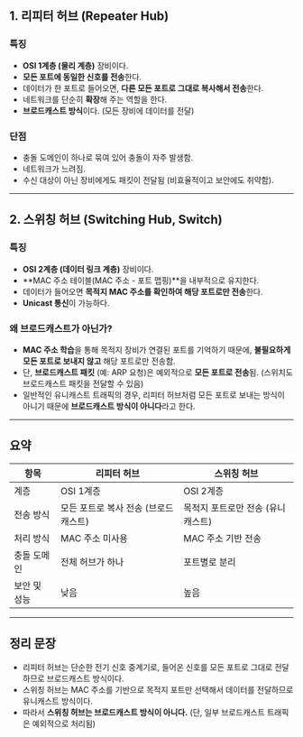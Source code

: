 

##  1. 리피터 허브 (Repeater Hub)

### 특징

* **OSI 1계층 (물리 계층)** 장비이다.
* **모든 포트에 동일한 신호를 전송**한다.
* 데이터가 한 포트로 들어오면, **다른 모든 포트로 그대로 복사해서 전송**한다.
* 네트워크를 단순히 **확장**해 주는 역할을 한다.
* **브로드캐스트 방식**이다. (모든 장비에 데이터를 전달)

### 단점

* 충돌 도메인이 하나로 묶여 있어 충돌이 자주 발생함.
* 네트워크가 느려짐.
* 수신 대상이 아닌 장비에게도 패킷이 전달됨 (비효율적이고 보안에도 취약함).

---

##  2. 스위칭 허브 (Switching Hub, Switch)

### 특징

* **OSI 2계층 (데이터 링크 계층)** 장비이다.
* \*\*MAC 주소 테이블(MAC 주소 - 포트 맵핑)\*\*을 내부적으로 유지한다.
* 데이터가 들어오면 **목적지 MAC 주소를 확인하여 해당 포트로만 전송**한다.
* **Unicast 통신**이 가능하다.

### 왜 브로드캐스트가 아닌가?

* **MAC 주소 학습**을 통해 목적지 장비가 연결된 포트를 기억하기 때문에, **불필요하게 모든 포트로 보내지 않고** 해당 포트로만 전송함.
* 단, **브로드캐스트 패킷** (예: ARP 요청)은 예외적으로 **모든 포트로 전송**됨. (스위치도 브로드캐스트 패킷을 전달할 수 있음)
* 일반적인 유니캐스트 트래픽의 경우, 리피터 허브처럼 모든 포트로 보내는 방식이 아니기 때문에 **브로드캐스트 방식이 아니다**라고 한다.

---

##  요약

| 항목      | 리피터 허브                | 스위칭 허브              |
| ------- | --------------------- | ------------------- |
| 계층      | OSI 1계층               | OSI 2계층             |
| 전송 방식   | 모든 포트로 복사 전송 (브로드캐스트) | 목적지 포트로만 전송 (유니캐스트) |
| 처리 방식   | MAC 주소 미사용            | MAC 주소 기반 전송        |
| 충돌 도메인  | 전체 허브가 하나             | 포트별로 분리             |
| 보안 및 성능 | 낮음                    | 높음                  |

---

##  정리 문장

* 리피터 허브는 단순한 전기 신호 중계기로, 들어온 신호를 모든 포트로 그대로 전달하므로 브로드캐스트 방식이다.
* 스위칭 허브는 MAC 주소를 기반으로 목적지 포트만 선택해서 데이터를 전달하므로 유니캐스트 방식이다.
* 따라서 **스위칭 허브는 브로드캐스트 방식이 아니다.** (단, 일부 브로드캐스트 트래픽은 예외적으로 처리됨)
